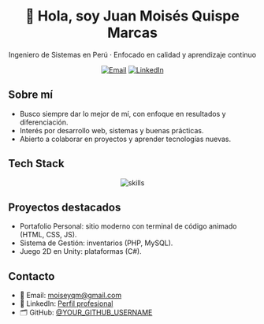 <!-- Perfil GitHub - README.md -->
<div align="center">

# 👋 Hola, soy Juan Moisés Quispe Marcas
Ingeniero de Sistemas en Perú · Enfocado en calidad y aprendizaje continuo

<!-- Badges -->
  
[![Email](https://img.shields.io/badge/Email-moiseyqm%40gmail.com-0A66C2?style=for-the-badge&logo=gmail&logoColor=white)](mailto:moiseyqm@gmail.com)
[![LinkedIn](https://img.shields.io/badge/LinkedIn-Perfil-0A66C2?style=for-the-badge&logo=linkedin&logoColor=white)](https://www.linkedin.com/in/moisés-quispe-394131328/)

</div>

## Sobre mí
- Busco siempre dar lo mejor de mí, con enfoque en resultados y diferenciación.
- Interés por desarrollo web, sistemas y buenas prácticas.
- Abierto a colaborar en proyectos y aprender tecnologías nuevas.

## Tech Stack
<div align="center">
  
<img src="https://skillicons.dev/icons?i=html,css,js,java,php,python,cs,dart,flutter,unity,mysql,git,github,figma,vscode&perline=8" alt="skills" />

</div>

## Proyectos destacados
- Portafolio Personal: sitio moderno con terminal de código animado (HTML, CSS, JS).
- Sistema de Gestión: inventarios (PHP, MySQL).
- Juego 2D en Unity: plataformas (C#).


## Contacto
- 📧 Email: [moiseyqm@gmail.com](mailto:moiseyqm@gmail.com)
- 💼 LinkedIn: [Perfil profesional](https://www.linkedin.com/in/moisés-quispe-394131328/)
- 🗂️ GitHub: [@YOUR_GITHUB_USERNAME](https://github.com/YOUR_GITHUB_USERNAME)
